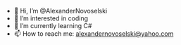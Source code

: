 - 👋 Hi, I’m @AlexanderNovoselski
- 👀 I’m interested in coding
- 🌱 I’m currently learning C#
- 📫 How to reach me: alexandernovoselski@yahoo.com

